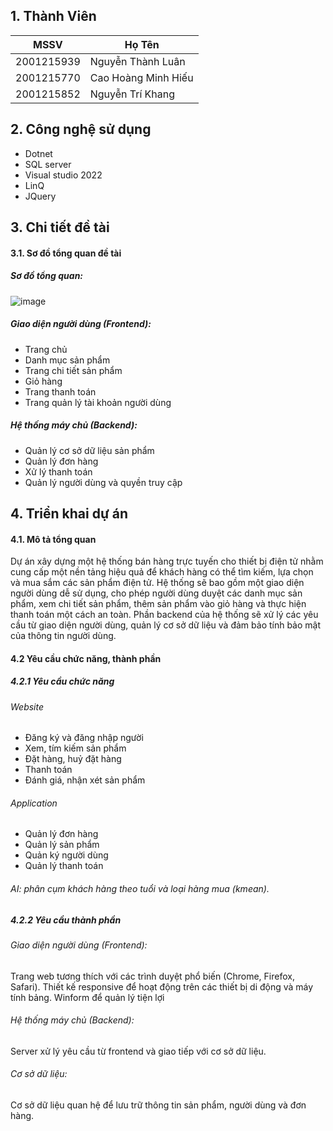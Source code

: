 ## 1. Thành Viên
| MSSV | Họ Tên |
| ------ | ------ |
| 2001215939 | Nguyễn Thành Luân|
| 2001215770 | Cao Hoàng Minh Hiếu |
| 2001215852 | Nguyễn Trí Khang |
## 2. Công nghệ sử dụng
- Dotnet
- SQL server
- Visual studio 2022
- LinQ
- JQuery
## 3. Chi tiết đề tài
#### 3.1. Sơ đồ tổng quan đề tài 
##### Sơ đồ tổng quan:
![image](https://github.com/user-attachments/assets/6215b218-b9c6-4b4a-83f5-b776173e6c4e)

##### Giao diện người dùng (Frontend):
- Trang chủ
- Danh mục sản phẩm
- Trang chi tiết sản phẩm
- Giỏ hàng
- Trang thanh toán
- Trang quản lý tài khoản người dùng
##### Hệ thống máy chủ (Backend):
- Quản lý cơ sở dữ liệu sản phẩm
- Quản lý đơn hàng
- Xử lý thanh toán
- Quản lý người dùng và quyền truy cập
## 4. Triển khai dự án 
#### 4.1. Mô tả tổng quan
Dự án xây dựng một hệ thống bán hàng trực tuyến cho thiết bị điện tử nhằm cung cấp một nền tảng hiệu quả để khách hàng có thể tìm kiếm, lựa chọn và mua sắm các sản phẩm điện tử. Hệ thống sẽ bao gồm một giao diện người dùng dễ sử dụng, cho phép người dùng duyệt các danh mục sản phẩm, xem chi tiết sản phẩm, thêm sản phẩm vào giỏ hàng và thực hiện thanh toán một cách an toàn. Phần backend của hệ thống sẽ xử lý các yêu cầu từ giao diện người dùng, quản lý cơ sở dữ liệu và đảm bảo tính bảo mật của thông tin người dùng.
#### 4.2 Yêu cầu chức năng, thành phần
##### 4.2.1 Yêu cầu chức năng
###### Website
- Đăng ký và đăng nhập người
- Xem, tím kiếm sản phẩm
- Đặt hàng, huỷ đặt hàng
- Thanh toán
- Đánh giá, nhận xét sản phẩm
###### Application
- Quản lý đơn hàng
- Quản lý sản phẩm
- Quản ký người dùng
- Quản lý thanh toán
###### AI: phân cụm khách hàng theo tuổi và loại hàng mua (kmean).
##### 4.2.2 Yêu cầu thành phần
###### Giao diện người dùng (Frontend):
Trang web tương thích với các trình duyệt phổ biến (Chrome, Firefox, Safari).
Thiết kế responsive để hoạt động trên các thiết bị di động và máy tính bảng.
Winform để quản lý tiện lợi
###### Hệ thống máy chủ (Backend):
Server xử lý yêu cầu từ frontend và giao tiếp với cơ sở dữ liệu.
###### Cơ sở dữ liệu:
Cơ sở dữ liệu quan hệ để lưu trữ thông tin sản phẩm, người dùng và đơn hàng.
